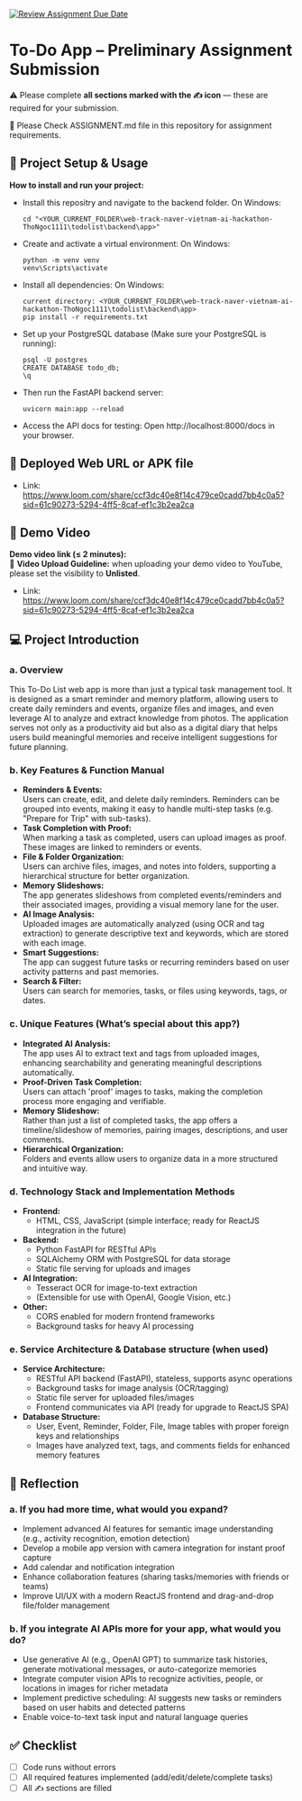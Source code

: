 [![Review Assignment Due Date](https://classroom.github.com/assets/deadline-readme-button-22041afd0340ce965d47ae6ef1cefeee28c7c493a6346c4f15d667ab976d596c.svg)](https://classroom.github.com/a/YHSq4TPZ)
# To-Do App – Preliminary Assignment Submission
⚠️ Please complete **all sections marked with the ✍️ icon** — these are required for your submission.

👀 Please Check ASSIGNMENT.md file in this repository for assignment requirements.

## 🚀 Project Setup & Usage
**How to install and run your project:**  
- Install this repositry and navigate to the backend folder.
    On Windows:
    ```
    cd "<YOUR_CURRENT_FOLDER\web-track-naver-vietnam-ai-hackathon-ThoNgoc1111\todolist\backend\app>"
    ```
- Create and activate a virtual environment:
    On Windows:
    ```
    python -m venv venv
    venv\Scripts\activate
    ```
- Install all dependencies:
    On Windows:
    ```
    current directory: <YOUR_CURRENT_FOLDER\web-track-naver-vietnam-ai-hackathon-ThoNgoc1111\todolist\backend\app>
   pip install -r requirements.txt
    ```
- Set up your PostgreSQL database (Make sure your PostgreSQL is running):
    ```
    psql -U postgres
    CREATE DATABASE todo_db;
    \q
    ```
- Then run the FastAPI backend server:
    ```
    uvicorn main:app --reload
    ```
- Access the API docs for testing:
    Open http://localhost:8000/docs in your browser.
## 🔗 Deployed Web URL or APK file
- Link: https://www.loom.com/share/ccf3dc40e8f14c479ce0cadd7bb4c0a5?sid=61c90273-5294-4ff5-8caf-ef1c3b2ea2ca

## 🎥 Demo Video
**Demo video link (≤ 2 minutes):**  
📌 **Video Upload Guideline:** when uploading your demo video to YouTube, please set the visibility to **Unlisted**.  
- Link: https://www.loom.com/share/ccf3dc40e8f14c479ce0cadd7bb4c0a5?sid=61c90273-5294-4ff5-8caf-ef1c3b2ea2ca


## 💻 Project Introduction

### a. Overview

This To-Do List web app is more than just a typical task management tool. It is designed as a smart reminder and memory platform, allowing users to create daily reminders and events, organize files and images, and even leverage AI to analyze and extract knowledge from photos. The application serves not only as a productivity aid but also as a digital diary that helps users build meaningful memories and receive intelligent suggestions for future planning.

### b. Key Features & Function Manual

- **Reminders & Events:**  
  Users can create, edit, and delete daily reminders. Reminders can be grouped into events, making it easy to handle multi-step tasks (e.g. "Prepare for Trip" with sub-tasks).
- **Task Completion with Proof:**  
  When marking a task as completed, users can upload images as proof. These images are linked to reminders or events.
- **File & Folder Organization:**  
  Users can archive files, images, and notes into folders, supporting a hierarchical structure for better organization.
- **Memory Slideshows:**  
  The app generates slideshows from completed events/reminders and their associated images, providing a visual memory lane for the user.
- **AI Image Analysis:**  
  Uploaded images are automatically analyzed (using OCR and tag extraction) to generate descriptive text and keywords, which are stored with each image.
- **Smart Suggestions:**  
  The app can suggest future tasks or recurring reminders based on user activity patterns and past memories.
- **Search & Filter:**  
  Users can search for memories, tasks, or files using keywords, tags, or dates.

### c. Unique Features (What’s special about this app?) 

- **Integrated AI Analysis:**  
  The app uses AI to extract text and tags from uploaded images, enhancing searchability and generating meaningful descriptions automatically.
- **Proof-Driven Task Completion:**  
  Users can attach 'proof' images to tasks, making the completion process more engaging and verifiable.
- **Memory Slideshow:**  
  Rather than just a list of completed tasks, the app offers a timeline/slideshow of memories, pairing images, descriptions, and user comments.
- **Hierarchical Organization:**  
  Folders and events allow users to organize data in a more structured and intuitive way.

### d. Technology Stack and Implementation Methods

- **Frontend:**  
  - HTML, CSS, JavaScript (simple interface; ready for ReactJS integration in the future)
- **Backend:**  
  - Python FastAPI for RESTful APIs
  - SQLAlchemy ORM with PostgreSQL for data storage
  - Static file serving for uploads and images
- **AI Integration:**  
  - Tesseract OCR for image-to-text extraction
  - (Extensible for use with OpenAI, Google Vision, etc.)
- **Other:**  
  - CORS enabled for modern frontend frameworks
  - Background tasks for heavy AI processing

### e. Service Architecture & Database structure (when used)

- **Service Architecture:**  
  - RESTful API backend (FastAPI), stateless, supports async operations
  - Background tasks for image analysis (OCR/tagging)
  - Static file server for uploaded files/images
  - Frontend communicates via API (ready for upgrade to ReactJS SPA)
- **Database Structure:**  
  - User, Event, Reminder, Folder, File, Image tables with proper foreign keys and relationships  
  - Images have analyzed text, tags, and comments fields for enhanced memory features

## 🧠 Reflection

### a. If you had more time, what would you expand?

- Implement advanced AI features for semantic image understanding (e.g., activity recognition, emotion detection)
- Develop a mobile app version with camera integration for instant proof capture
- Add calendar and notification integration
- Enhance collaboration features (sharing tasks/memories with friends or teams)
- Improve UI/UX with a modern ReactJS frontend and drag-and-drop file/folder management


### b. If you integrate AI APIs more for your app, what would you do?

- Use generative AI (e.g., OpenAI GPT) to summarize task histories, generate motivational messages, or auto-categorize memories
- Integrate computer vision APIs to recognize activities, people, or locations in images for richer metadata
- Implement predictive scheduling: AI suggests new tasks or reminders based on user habits and detected patterns
- Enable voice-to-text task input and natural language queries


## ✅ Checklist
- [ ] Code runs without errors  
- [ ] All required features implemented (add/edit/delete/complete tasks)  
- [ ] All ✍️ sections are filled  
